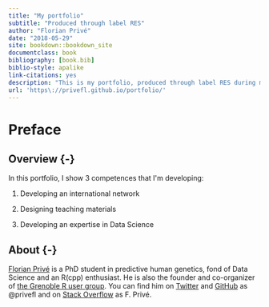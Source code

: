 ```yaml
--- 
title: "My portfolio"
subtitle: "Produced through label RES"
author: "Florian Privé"
date: "2018-05-29"
site: bookdown::bookdown_site
documentclass: book
bibliography: [book.bib]
biblio-style: apalike
link-citations: yes
description: "This is my portfolio, produced through label RES during my thesis."
url: 'https\://privefl.github.io/portfolio/'
---
```




# Preface

## Overview {-}

In this portfolio, I show 3 competences that I'm developing:

1. Developing an international network

1. Designing teaching materials

1. Developing an expertise in Data Science

## About {-}

[Florian Privé](https://privefl.github.io/) is a PhD student in predictive human genetics, fond of Data Science and an R(cpp) enthusiast. He is also the founder and co-organizer of [the Grenoble R user group](https://r-in-grenoble.github.io/). You can find him on [Twitter](https://twitter.com/privefl) and [GitHub](https://github.com/privefl) as \@privefl and on [Stack Overflow](https://stackoverflow.com/users/6103040/f-priv%c3%a9) as F. Privé.
